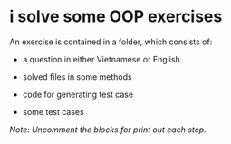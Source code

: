 # i solve some OOP exercises

An exercise is contained in a folder, which consists of:

- a question in either Vietnamese or English

- solved files in some methods

- code for generating test case

- some test cases

_Note: Uncomment the blocks for print out each step._
